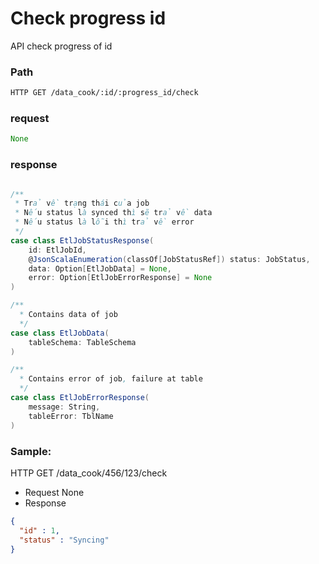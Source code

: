 # Check progress id

API check progress of id

### Path

```latex
HTTP GET /data_cook/:id/:progress_id/check
```

### request

```scala
None
```

### response

```scala

/**
 * Trả về trạng thái của job 
 * Nếu status là synced thì sẽ trả về data
 * Nếu status là lỗi thì trả về error
 */
case class EtlJobStatusResponse(
    id: EtlJobId,
    @JsonScalaEnumeration(classOf[JobStatusRef]) status: JobStatus,
    data: Option[EtlJobData] = None,
    error: Option[EtlJobErrorResponse] = None
)

/**
  * Contains data of job
  */
case class EtlJobData(
    tableSchema: TableSchema
)

/**
  * Contains error of job, failure at table
  */
case class EtlJobErrorResponse(
    message: String,
    tableError: TblName
)
```

### Sample:

HTTP GET /data_cook/456/123/check

- Request None
- Response

```json
{
  "id" : 1,
  "status" : "Syncing"
}
```
